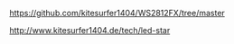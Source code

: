  
https://github.com/kitesurfer1404/WS2812FX/tree/master

http://www.kitesurfer1404.de/tech/led-star
